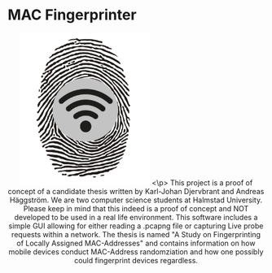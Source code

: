 # MAC Fingerprinter
<p align="center">
<img src="https://github.com/AndreasH96/MACFingerprinter/blob/master/assets/Logo.JPG" width="256" height="300" title="Github Logo">
<\p>
This project is a proof of concept of a candidate thesis written by Karl-Johan Djervbrant and Andreas Häggström. We are two computer science students at Halmstad University. Please keep in mind that this indeed is a proof of concept and NOT developed to be used in a real life environment. 
This software includes a simple GUI allowing for either reading a .pcapng file or capturing Live probe requests within a network.
The thesis is named "A Study on Fingerprinting of Locally Assigned MAC-Addresses" and contains information on how  mobile  devices conduct MAC-Address randomziation and  how one possibly could fingerprint devices regardless.

